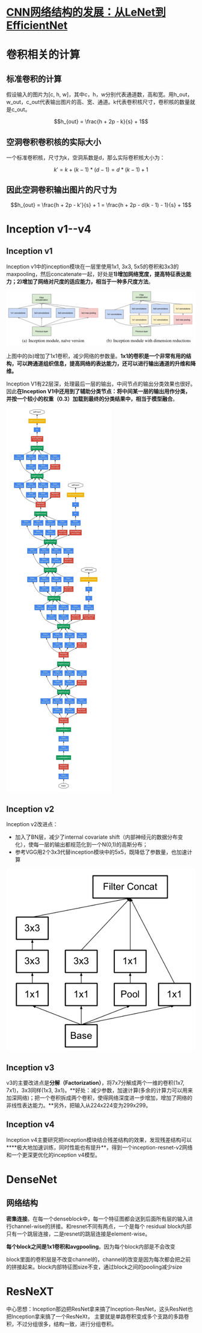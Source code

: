 # [CNN网络结构的发展：从LeNet到EfficientNet](https://mp.weixin.qq.com/s?__biz=MzUxNjcxMjQxNg==&mid=2247489858&idx=1&sn=e4411a314f3001e490cc8933363f37eb&chksm=f9a26bcdced5e2dbc74905ef207f93b7956548e7cb5e22ad843b689a7d2262ed696841d41aca&mpshare=1&scene=1&srcid=&key=4af267131119af88c83424eff678b3d5ae9197400302caa936d4eb44d2184ecf9a676d808ae82f1dcbd0d5b31fd319d6a0f9e554c84693db43bbfe28fe8c265dfa5154e58856c0d213f8f84e7c6e3ea5&ascene=1&uin=MTg4MTg1MDQ4NA%3D%3D&devicetype=Windows+10&version=62060833&lang=zh_CN&pass_ticket=T8aYnQfOGRsIfF8maeg%2FlzAkaeuBj1l8KxDdqP7LgcVemVi34vr%2FTn1mSa6M%2B5gU)

# 卷积相关的计算
## 标准卷积的计算

假设输入的图片为[c, h, w]，其中c，h，w分别代表通道数，高和宽。用h_out，w_out，c_out代表输出图片的高、宽、通道。k代表卷积核尺寸，卷积核的数量就是c_out。

$$h_{out} = \frac{h + 2p - k}{s} + 1$$

## 空洞卷积卷积核的实际大小
一个标准卷积核，尺寸为k，空洞系数是d，那么实际卷积核大小为：

$$k' = k + (k - 1) * (d - 1) = d * (k - 1) + 1$$

## 因此空洞卷积输出图片的尺寸为

$$h_{out} = \frac{h + 2p - k'}{s} + 1 = \frac{h + 2p - d(k - 1) - 1}{s} + 1$$

# Inception v1--v4

## Inception v1

Inception v1中的inception模块在一层里使用1x1, 3x3, 5x5的卷积和3x3的maxpooling，然后concatenate一起，好处是**1)增加网络宽度，提高特征表达能力；2)增加了网络对尺度的适应能力，相当于一种多尺度方法**。

![](https://github.com/Deep-Learning-Studyroom/offer/blob/master/pictures/inception_v1_fig2.png) 

上图中的(b)增加了1x1卷积，减少网络的参数量。**1x1的卷积是一个非常有用的结构，可以跨通道组织信息，提高网络的表达能力，还可以进行输出通道的升维和降维。**

Inception V1有22层深，处理最后一层的输出，中间节点的输出分类效果也很好。因此**在Inception V1中还用到了辅助分类节点：将中间某一层的输出用作分类，并按一个较小的权重（0.3）加载到最终的分类结果中，相当于模型融合**。

![](https://github.com/Deep-Learning-Studyroom/offer/blob/master/pictures/inception_v1_fig3.jpg) 

## Inception v2

Inception v2改进点：
- 加入了BN层，减少了internal covariate shift（内部神经元的数据分布变化），使每一层的输出都规范化到一个N(0,1)的高斯分布；
- 参考VGG用2个3x3代替inception模块中的5x5，既降低了参数量，也加速计算

![](https://github.com/Deep-Learning-Studyroom/offer/blob/master/pictures/inception_v2.jpg) 

## Inception v3

v3的主要改进点是**分解（Factorization）**，将7x7分解成两个一维的卷积(1x7, 7x1)，3x3同样(1x3, 3x1)。**好处：减少参数，加速计算(多余的计算力可以用来加深网络)；把一个卷积拆成两个卷积，使得网络深度进一步增加，增加了网络的非线性表达能力。**另外，把输入从224x224变为299x299。

## Inception v4

Inception v4主要研究把inception模块结合残差结构的效果，发现残差结构可以****极大地加速训练，同时性能也有提升**，得到一个inception-resnet-v2网络和一个更深更优化的inception v4模型。

# DenseNet

## 网络结构

**密集连接**。在每一个denseblock中，每一个特征图都会送到后面所有层的输入进行channel-wise的拼接。和resnet不同有两点，一个是每个
residual block内部只有一个跳层连接，二是resnet的跳层连接是element-wise。

**每个block之间是1x1卷积和avgpooling**。因为每个block内部是不会改变

block里面的卷积层是不改变channel的，channel的改变是因为每次都会把之前的拼接起来。block内部特征图size不变，通过block之间的pooling减少size


# ResNeXT

中心思想：Inception那边把ResNet拿来搞了Inception-ResNet，这头ResNet也把Inception拿来搞了一个ResNeXt，
主要就是单路卷积变成多个支路的多路卷积，不过分组很多，结构一致，进行分组卷积。

